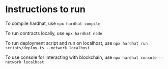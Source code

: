 # Instructions to run

To compile hardhat, use `npx hardhat compile`

To run contracts locally, use `npx hardhat node`

To run deployment script and run on localhost, use `npx hardhat run scripts/deploy.ts --network localhost`

To use console for interacting with blockchain, use `npx hardhat console --network localhost`